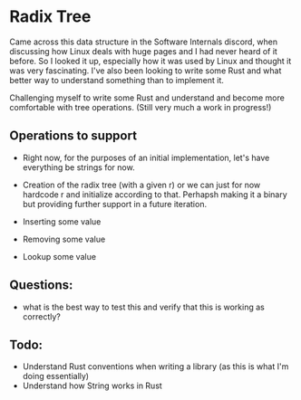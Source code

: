 # Radix Tree
Came across this data structure in the Software Internals discord, when discussing how Linux deals with huge pages and I had never heard of it before. So I looked it up, especially how it was used by Linux and thought it was very fascinating. I've also been looking to write some Rust and what better way to understand something than to implement it. 

Challenging myself to write some Rust and understand and become more comfortable with tree operations. (Still very much a work in progress!)

## Operations to support 
- Right now, for the purposes of an initial implementation, let's have everything be strings for now. 

- Creation of the radix tree (with a given r) or we can just for now hardcode r and initialize according to that. Perhapsh making it a binary but providing further support in a future iteration. 
- Inserting some value 
- Removing some value 
- Lookup some value 

## Questions: 
- what is the best way to test this and verify that this is working as correctly? 

## Todo: 
- Understand Rust conventions when writing a library (as this is what I'm doing essentially)
- Understand how String works in Rust